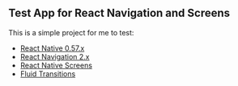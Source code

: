 ## Test App for React Navigation and Screens

This is a simple project for me to test:

- [React Native 0.57.x](https://github.com/facebook/react-native/tree/0.57-stable)
- [React Navigation 2.x](https://github.com/react-navigation/react-navigation/tree/2.x)
- [React Native Screens](https://github.com/kmagiera/react-native-screens)
- [Fluid Transitions](https://github.com/fram-x/FluidTransitions)
